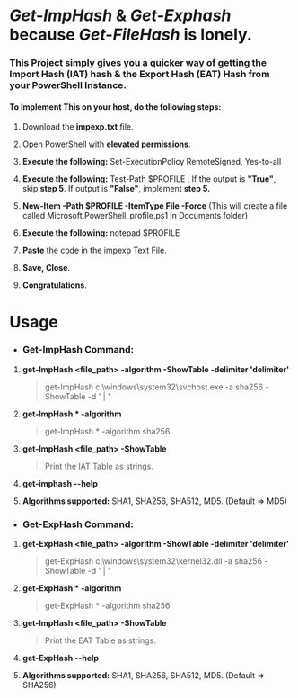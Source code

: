 # *Get-ImpHash* & *Get-Exphash* because *Get-FileHash* is lonely.

### This Project simply gives you a quicker way of getting the **Import Hash (IAT)** hash & the **Export Hash (EAT)** Hash from your PowerShell Instance.


#### To Implement This on your host, do the following steps:

1) Download the **impexp.txt** file.
   
2) Open PowerShell with **elevated permissions**.
   
3) **Execute the following:**
   Set-ExecutionPolicy RemoteSigned,
   Yes-to-all
  
4) **Execute the following:**
   Test-Path $PROFILE
   , If the output is **"True"**, skip **step 5**. If output is **"False"**, implement **step 5.**
   
5) **New-Item -Path $PROFILE -ItemType File -Force** (This will create a file called Microsoft.PowerShell_profile.ps1 in Documents folder)
   
6) **Execute the following:**
   notepad $PROFILE
   
7) **Paste** the code in the impexp Text File.

8) **Save, Close**.
    
9) **Congratulations**.

# Usage
+ ### Get-ImpHash Command:

1) **get-ImpHash <file_path> -algorithm <algorithm> -ShowTable -delimiter 'delimiter'**
   
   > get-ImpHash c:\windows\system32\svchost.exe -a sha256 -ShowTable -d ' | '
2) **get-ImpHash * -algorithm <algorithm>**
   
   > get-ImpHash * -algorithm sha256

3) **get-ImpHash <file_path> -ShowTable**
   
   >Print the IAT Table as strings.
   
4) **get-imphash --help**
5) **Algorithms supported:** SHA1, SHA256, SHA512, MD5. (Default => MD5)



+ ### Get-ExpHash Command:

1) **get-ExpHash <file_path> -algorithm <algorithm> -ShowTable -delimiter 'delimiter'**
    
   > get-ExpHash c:\windows\system32\kernel32.dll -a sha256 -ShowTable -d ' | '
2) **get-ExpHash * -algorithm <algorithm>**
   
   > get-ExpHash * -algorithm sha256

3) **get-ImpHash <file_path> -ShowTable**
   
   >Print the EAT Table as strings.
   
4) **get-ExpHash --help**
5) **Algorithms supported:** SHA1, SHA256, SHA512, MD5. (Default => SHA256)
